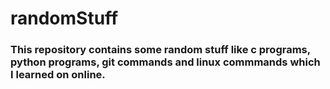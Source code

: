 # randomStuff
### This repository contains some random stuff like c programs, python programs, git commands and linux commmands which I learned on online.


